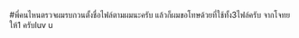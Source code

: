 #พี่คนไหนตรวจผมรบกวนตั้งชื่อไฟล์ตามผมนะครับ แล้วก็ผมขอโทษด้วยที่ใช้ทั้ง3ไฟล์ครับ จากโจทยให้1 ครับluv u
